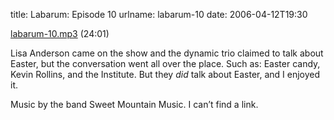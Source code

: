 title: Labarum: Episode 10
urlname: labarum-10
date: 2006-04-12T19:30

[labarum-10.mp3][a] (24:01)

[a]: {static}/images/2006-04-12-labarum-10.mp3

Lisa Anderson came on the show and the dynamic trio claimed to talk about Easter, but the conversation went all over the
place. Such as: Easter candy, Kevin Rollins, and the Institute. But they _did_ talk about Easter, and I enjoyed it.

Music by the band Sweet Mountain Music. I can&#x02bc;t find a link.
